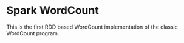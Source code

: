 # Spark WordCount

This is the first RDD based WordCount implementation of the classic WordCount program.
